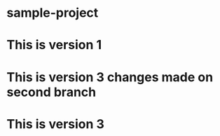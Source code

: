 # sample-project
# This is version 1
# This is version 3 changes made on second branch
# This is version 3
